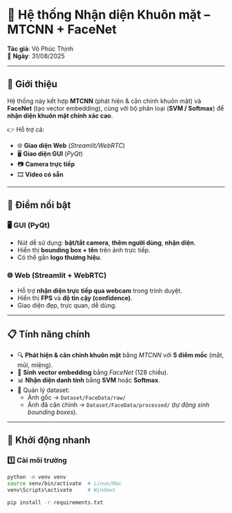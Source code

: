 # 🚀 Hệ thống Nhận diện Khuôn mặt – **MTCNN + FaceNet**  
**Tác giả**: Võ Phúc Thịnh  
📅 **Ngày**: 31/08/2025  

---

## 📖 Giới thiệu  
Hệ thống này kết hợp **MTCNN** (phát hiện & căn chỉnh khuôn mặt) và **FaceNet** (tạo vector embedding), cùng với bộ phân loại (**SVM / Softmax**) để **nhận diện khuôn mặt chính xác cao**.  

👉 Hỗ trợ cả:  
- 🌐 **Giao diện Web** (_Streamlit/WebRTC_)  
- 🖥 **Giao diện GUI** (_PyQt_)  
- 📷 **Camera trực tiếp**  
- 🎞 **Video có sẵn**  

---

## 🌟 Điểm nổi bật  

### 🖥 GUI (PyQt)  
- Nút dễ sử dụng: **bật/tắt camera**, **thêm người dùng**, **nhận diện**.  
- Hiển thị **bounding box + tên** trên ảnh trực tiếp.  
- Có thể gắn **logo thương hiệu**.  

### 🌐 Web (Streamlit + WebRTC)  
- Hỗ trợ **nhận diện trực tiếp qua webcam** trong trình duyệt.  
- Hiển thị **FPS** và **độ tin cậy (confidence)**.  
- Giao diện đẹp, trực quan, dễ dùng.  

---

## 📋 Tính năng chính  
- 🔍 **Phát hiện & căn chỉnh khuôn mặt** bằng _MTCNN_ với **5 điểm mốc** (mắt, mũi, miệng).  
- 🧠 **Sinh vector embedding** bằng _FaceNet_ (128 chiều).  
- 📊 **Nhận diện danh tính** bằng **SVM** hoặc **Softmax**.  
- 💾 Quản lý dataset:  
  - Ảnh gốc → `Dataset/FaceData/raw/`  
  - Ảnh đã căn chỉnh → `Dataset/FaceData/processed/` (_tự động sinh bounding boxes_).  

---

## 🚀 Khởi động nhanh  

### 1️⃣ Cài môi trường  
```bash
python -m venv venv  
source venv/bin/activate  # Linux/Mac  
venv\Scripts\activate     # Windows  

pip install -r requirements.txt  
